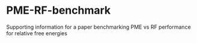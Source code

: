 # PME-RF-benchmark
Supporting information for a paper benchmarking PME vs RF performance for relative free energies
